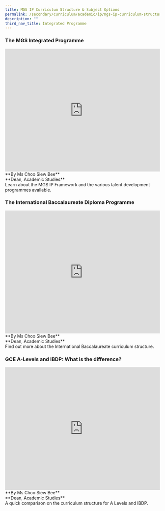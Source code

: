 ```yaml
---
title: MGS IP Curriculum Structure & Subject Options
permalink: /secondary/curriculum/academic/ip/mgs-ip-curriculum-structure-n-subject-options/
description: ""
third_nav_title: Integrated Programme
---
```


### The MGS Integrated Programme
<div style="width:100%; height:400px">
  <iframe class="ive_eobj_center" allowfullscreen="" frameborder="0" title="MGS Heritage Video" src="https://www.youtube.com/embed/BKO1KiXnm7w" height="100%" width="100%">
  </iframe>
</div>
**By Ms Choo Siew Bee** <br>
**Dean, Academic Studies** <br>
Learn about the MGS IP Framework and the various talent development programmes available.


### The International Baccalaureate Diploma Programme
<div style="width:100%; height:400px">
  <iframe class="ive_eobj_center" allowfullscreen="" frameborder="0" title="MGS Heritage Video" src="https://www.youtube.com/embed/SID5OYFAEwU" height="100%" width="100%">
  </iframe>
</div>
**By Ms Choo Siew Bee** <br>
**Dean, Academic Studies**<br>
Find out more about the International Baccalaureate curriculum structure.


### GCE A-Levels and IBDP: What is the difference?
<div style="width:100%; height:400px">
  <iframe class="ive_eobj_center" allowfullscreen="" frameborder="0" title="MGS Heritage Video" src="https://www.youtube.com/embed/nwCNo06Spz0" height="100%" width="100%">
  </iframe>
</div>
**By Ms Choo Siew Bee** <br> 
**Dean, Academic Studies**<br>
A quick comparison on the curriculum structure for A Levels and IBDP.